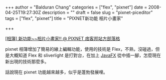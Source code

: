 +++
author = "Balduran Chang"
categories = ["flex", "pixnet"]
date = 2008-04-25T19:27:30Z
description = ""
draft = false
slug = "pixnet-piceditor"
tags = ["flex", "pixnet"]
title = "PIXNET新功能 相片小畫家"

+++


[[相簿] 新功能~~相片小畫家!! @ PIXNET 痞客邦站方部落格](http://blog.pixnet.net/admin/post/16624754)

pixnet 相簿增加了簡易的線上編輯功能，使用的技術是 Flex，不熟，沒碰過，但是大概知道 Flex 和 sliverlight 是打對台，在加上 [JavaFX](http://www.sun.com/software/javafx/index.jsp) 從中插一腳，怎麼現在新出現的技術那麼多。

話說現在 pixnet 功能越來越多，似乎是蓬勃發展哩。


